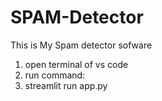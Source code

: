 # SPAM-Detector
This is My Spam detector sofware

1. open terminal of vs code
2. run command: 
3. streamlit run app.py
